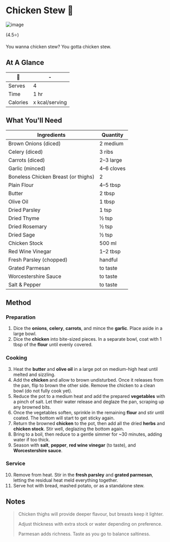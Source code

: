 # Chicken Stew 🍲

![image](https://drive.google.com/uc?export=view&id=1C8m0sd4Jjjri6Sl2eN-XFm4ca6Ma6Mf7)

[//]: # (when adding google drive link, just replace the asset id, don't change anything else about the above link otherwise the image will not display)

[//]: # (remember to give rating and delete the green heart if not a whole-health dish)

(4.5⭐️)

You wanna chicken stew? You gotta chicken stew.

## At A Glance

| 🍲       | -              |
| -------- | -------------- |
| Serves   | 4              |
| Time     | 1 hr           |
| Calories | x kcal/serving |

## What You'll Need

| Ingredients                         | Quantity   |
| ----------------------------------- | ---------- |
| Brown Onions (diced)                | 2 medium   |
| Celery (diced)                      | 3 ribs     |
| Carrots (diced)                     | 2–3 large  |
| Garlic (minced)                     | 4–6 cloves |
| Boneless Chicken Breast (or thighs) | 2          |
| Plain Flour                         | 4–5 tbsp   |
| Butter                              | 2 tbsp     |
| Olive Oil                           | 1 tbsp     |
| Dried Parsley                       | 1 tsp      |
| Dried Thyme                         | ½ tsp      |
| Dried Rosemary                      | ½ tsp      |
| Dried Sage                          | ½ tsp      |
| Chicken Stock                       | 500 ml     |
| Red Wine Vinegar                    | 1–2 tbsp   |
| Fresh Parsley (chopped)             | handful    |
| Grated Parmesan                     | to taste   |
| Worcestershire Sauce                | to taste   |
| Salt & Pepper                       | to taste   |

## Method

### **Preparation**

1. Dice the **onions**, **celery**, **carrots**, and mince the **garlic**. Place aside in a large bowl.  
2. Dice the **chicken** into bite-sized pieces. In a separate bowl, coat with 1 tbsp of the **flour** until evenly covered.

### **Cooking**

3. Heat the **butter** and **olive oil** in a large pot on medium-high heat until melted and sizzling.  
4. Add the **chicken** and allow to brown undisturbed. Once it releases from the pan, flip to brown the other side. Remove the chicken to a clean bowl (do not fully cook yet).  
5. Reduce the pot to a medium heat and add the prepared **vegetables** with a pinch of salt. Let their water release and deglaze the pan, scraping up any browned bits.  
6. Once the vegetables soften, sprinkle in the remaining **flour** and stir until coated. The bottom will start to get sticky again.  
7. Return the browned **chicken** to the pot, then add all the dried **herbs** and **chicken stock**. Stir well, deglazing the bottom again.  
8. Bring to a boil, then reduce to a gentle simmer for ~30 minutes, adding water if too thick.  
9. Season with **salt**, **pepper**, **red wine vinegar** (to taste), and **Worcestershire sauce**.  

### **Service**

10. Remove from heat. Stir in the **fresh parsley** and **grated parmesan**, letting the residual heat meld everything together.  
11. Serve hot with bread, mashed potato, or as a standalone stew.  

## Notes

> Chicken thighs will provide deeper flavour, but breasts keep it lighter.
> 
> Adjust thickness with extra stock or water depending on preference.
> 
> Parmesan adds richness. Taste as you go to balance saltiness.
